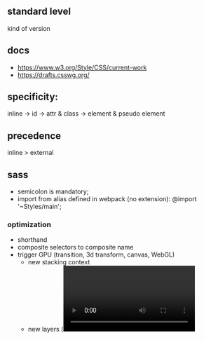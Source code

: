 ## standard level
kind of version

## docs
- <https://www.w3.org/Style/CSS/current-work>
- <https://drafts.csswg.org/>

## specificity:
inline	->	id	->	attr & class	-> element & pseudo element

## precedence
inline > external

## sass

- semicolon is mandatory;
- import from alias defined in webpack (no extension):
  @import '~Styles/main';


### optimization
- shorthand
- composite selectors to composite name
- trigger GPU (transition, 3d transform, canvas, WebGL)
  - new stacking context
  - new layers (<video>, <canvas> and <iframe>)
- absolute/fixed position animationed target
- too slight animation steps to achieve better smoothness may cause cpu jagging, then instead diminish smoothness.
- avoid table layout (element after affect those before, them multiple passes are needed), or set `table-layout: fixed`
- limit the class scope (as nearer as possible to the target) 
- `font-display: fallback;` to prevent blocking
- `contain` <https://developer.mozilla.org/en-US/docs/Web/CSS/contain>


## BEM naming:
- Block: .block
- Element: .block__elm
- Modifier: .block__elm--color-red

## hsl(0-360, %, %, .1)

## region chain:
- flow-into: named_flow
- flow-from: named_flow
- region-break: auto/break(break to non-exist region when overflow);
 ## @region selector{}

## break(page/column/region): break-inside/before/after

## css module no syntax for multi-rules in curly braces (:global{}); ':global' has to be prepended to each rule;
- mix scopes in the same rule:
  `.select:global(.Select--single > .Select-control .Select-value) {}`

## shorthand properties set all sub-properties, missing values are set to 'initial';
- some sub-property can only be set to initial(no way to set it);
- 'all:initial | inherit | unset' is a special shorthand, which reset all properties(except 'direction' / 'unicode-bidi');
- !important applies to all;

## namespace:
	@namespace ns 'http://faf'
	ns|div{}

## conditional:
- @media:
 @media screen and (min-width: 35em),
        print and (min-width: 40em) {
			  #section_navigation { float: left; width: 10em; }
			  @media (max-width: 12cm) { // rule (2)
				  .note { float: none }
			 }
		}
-	@support:
```css
@supports ( box-shadow: 2px 2px 2px black ) or
          ( -moz-box-shadow: 2px 2px 2px black ) or
          ( -webkit-box-shadow: 2px 2px 2px black ) and 
          not ( -o-box-shadow: 2px 2px 2px black ) {
  .outline {
    color: white;
    -moz-box-shadow: 2px 2px 2px black;
    -webkit-box-shadow: 2px 2px 2px black;
    -o-box-shadow: 2px 2px 2px black;
    box-shadow: 2px 2px 2px black; /* unprefixed last */
  }
}
```

## :target denotes this element is referred by some link anchor;

## :indeterminate denotes a checkbox/radio is in indeterminated state; 

## :root	->html

## :only-child	->:first-child:last-child

## :empty	-> <p></p>

## :not(div)

## sibling(only predecesor constraint): 
- div+p	-> p which follows div;
- div~p	-> p which succeeds div(may not immediately);

## attribute selector accept 'starts'/'end'/'includes':

## attribute selector accept 'starts'/'end'/'includes':
`[attr^='val']	/	[attr$='val']	/	[attr*='val']	`

## multi-column extends 'block', for texts;
- flex-wrap: multiple rows/columns;
- column-count: total columns;
- column-width: minimum width;
- column-fill:auto/balance;
- column-span:all; --applied on element;
  + minimum-width takes precedence than count; usually only one is set, and both takes the property name 'columns';
- breaks on inline element(occupies a single column), block elements are not broken(stacked in a single column);
- each column has the same width(column-fill:balance controlls content to spread equally);


## visibility:collapse works only in row/column/flex-item (not `display:table-*`), or equal to hidden;
 set main-size to zero and keeps the cross-size untouched.

## 7 layouts: block, inline, table, positioned, column, flex, grid;

## flex(disply:flex/inline-flex): to make content always fill container by growing/shrinking; items with the same dimension in cross-axis;
- when the content of a flex item overgrows, the item won't shrink since `min-width/height: auto` (its content) by default
  + change it to `0`
  + overflow: hidden
- by default, grow is turned off, shrink is on
- if wrap is enabled, the sizes on cross axis is divided according to their actual size.
- no effect: column, float/clear, vertical-align, ::first*;
- direct text is wrapped in anonymous item;
- absolutely positioned child doesn't participate in the flex layout;
- percentage in padding/margin on item is not consistent across browsers;
- flex-basis: initial width/height before fill is applied, take precedence over 'width/height';
  + auto: calc the original size on the fly
  + 0: won't shrink other siblings 
- flex-grow/shrink: set on items of flex-box, a factor relative to the rest items among items for proporation of leftover space or shrinked space;
- flex-wrap:wrap; grow/shrink no need to exist;
- if no flex-grow/shrink is specified, fill based on the propotion of their basis;
- flex-direction: row/collumn
  children runs in a row/collumn

- align: 

  + main-axis: justify-content

    flex-start | flex-end | center | space-between | space-around 

  + cross-axis

    `[auto |] flex-start | flex-end | center | baseline | stretch`

    - align-items: on container, default for all items
    - align-self: on item itself

    flex-start | flex-end | center | space-between | space-around | stretch 

    - align-content: for multi-line/flex-wrap only

  + stretch: expand to the same size

- flex: num num unit;	grow/shrink/basis;
  + when less than three, grow take precedence than shrink;
  + basis is set to 0 when absent
- flex-flow: direction + wrap.
- by default grow/shrink respect their ratio of flex-basis.



## grid
- margins of container/content and item/item don't collapse;
- 'auto' is 'max-content' or minimum size(towarding to content size);
- name in '[]' denotes line;
- 1fr takes 1/* of all fractions;



## 3d:
- space, e.g. distance from user/camera/container to the z=0 plane (where the scene is exactly contained in camera)
  .) if not set, always 2 dimensions;
  .) determines the distance (positive) translateZ can apply, when bigger than space/perspective, it disappears;
 	.) set in container: perspective:100px;
	.) set in itself(placed before 3d transformation or no effect): transform: perspective(100px) rotateY(45deg)

                         _
      _        +z       | |     -z
     |_|      <----     |_|    ---->

     camera           z=0 plane 

- viewer stand point(vanishing point):
 	perspective-origin: 0 0;
- don't show from back:
 	backface-visibility:hidden;
 	transform: rotateY(91deg);
- when element is moved off from z=0 plane, rotating is around its original location/'z=0 plane', the distance is rotating radius;
- when parent has translate(even 0deg), immediate children will have no effect for its translate, unless set this on the parent:
 	transform-style:preserve-3d;
	+ this will not be inheritted;


## width: browser window; device-width: screen
- equal in mobile, since usually browser window is not resizable;

## aspect-ratio: width/height

## resolution: density of pixels to physical dimension;

## device-pixel-ratio: physical pixels/logical(reported/density-independent) pixels; 
    `devicePixel/cssPixel`
- when high resolution device reports device width as predecessor(pixel turns to logical), but pixel contains more than one physical pixels;
- apple specific for retina; 
- physical pixels=reported pixels*ratio:	real divice-width is divice-width*device-pixel-ratio;
- dpr:window.devicePixelRatio (get physical pixel from this);
- size user can manipulate (js/css) are all logical DIP

## when orientation changes, apple devices don't swap 'device-width'/'device-height' as other venders;

## only when image is broken, it's ':before'/':after' takes effect;

## styleint: turn off a rule, set value to null;

## custom properties is used for configing of component which defines properties.

## precss focuses on syntax; cssnext focuses on new styles.

## viewport(applied only in mobile browser)
  cssPixel: logical pixel, DIP (device-independent-pixel).

- layout viewport: content width
  * document.documentElement.clientWidth;
    `rem` base
  * html{}
- visual viewport (varies by distance between window and content): content width in window
  * window.innerWidth (supported badly)
  * window.visualViewport.width (chrome)
- `meta[viewport]`
  * width: layout viewport (device-width: screen.width)
  * scale (device-width/visual-width): control visual viewport, e.g. content pixels displayed in window via changing distance.
    `cssPixel/devicePixel`

## requestAnimationFrame may not trigger 'trainsition';

## number input spinner:

## less

- group tokens together in mixin params: ~''

  `.abc(~'div .cls')`

- param in selector should interpolate

```
@{param}: {}
```
## `<link href='blob:...'` is not blocking.

## block formatting context (BFC)
+ styles
  - overflow: !visible
  - float: !none
  - position: absolute/fixed
  - display: table-cell, table-caption, inline-block, flex/inline-flex

+ margin collapse won't happen between BFC
+ could contain floats (height exists)
+ left edges of children (if not BFC) are aligned to the BFC

## set `min-width` when text blows flex box.

## multiline text ellipsis
```
    overflow: hidden;
    word-break: break-all;
    text-overflow: ellipsis;
    -webkit-line-clamp: 1;
    -webkit-box-orient: vertical;
    display: -webkit-box;
```

## vertical center
- inline
  + padding
  + line-height
  + table-cell
  + flex (height fixed)
    - `flex-direction: row; align-items: center`
    - `flex-direction: column; justify-content: center`
    - `margin: auto` in children
- block
  + absolute + top + margin-top (height known)
  + absolute + top + translateY (height unknown)
  + table + table-cell (may stretch the height of container)
  + left/top/right/bottom: 0; margin: auto; position: absolute; (child)

- grid + margin-auto

## blend
- background (backround urls and color)
> the first url at top
> `normal` by default, no blending
```
background-image: url(first-image.png), url(second-image.png);
background-color: orange;
background-blend-mode: screen, multiply;
```
- element (with other elements behind in the same stacking context)
`mix-blend-mode`
  

- new stacking context
  + `isolation: isolate;`
  + `opacity` other than 1
  + `position: fixed`
  + will-change
  + filter
  + transform
    **as a containing block for fixed position descendants**
  + animation


## dir
- position
```
/* Shorthand FTW! */
.element {
  position: absolute;
  inset: logical 10px 20px 30px 40px;
}
 
/* It evaluates to this */
.element {
  position: absolute;
  inset-block-start: 10px;
  inset-inline-start: 20px;
  inset-block-end: 30px;
  inset-inline-end: 40px;
}
top  inset-block-start
left  inset-inline-start
right inset-inline-end
bottom  inset-block-end
```
- padding/margin (replace inset)

- pseudo-class
`p:dir(ltr)`

- attr
`html[dir="rtl"] .opposite {`

## box-shadow
any number of this value
`[inset] [color] x y blur spread`
- inset/color can appear at front or end
- `x y`
- `x y blur`
- `x y blur spread`

## transition
- `transition-duration` implies `transition-property: all` unless explicitly set
